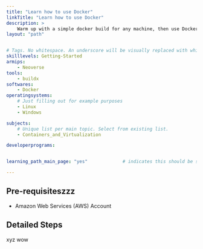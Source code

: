 ```yaml
---
title: "Learn how to use Docker" 
linkTitle: "Learn how to use Docker"
description: >
    Warm up with a simple docker build for any machine, then use Docker buildx for multi-architecture builds and install binfmt to use buildx sucessfully on Linux without Docker Desktop.
layout: "path"


# Tags. No whitespace. An underscore will be visually replaced with whitespace.
skilllevels: Getting-Started
armips:
    - Neoverse
tools:
    - buildx
softwares:
    - Docker
operatingsystems:
    # Just filling out for example purposes
    - Linux
    - Windows

subjects:
    # Unique list per main topic. Select from existing list.
    - Containers_and_Virtualization

developerprograms:


learning_path_main_page: "yes"             # indicates this should be surfaced when looking for related content. Only set for _index.md of learning path content.

---
```


## Pre-requisiteszzz

* Amazon Web Services (AWS) Account 

## Detailed Steps
xyz
wow
